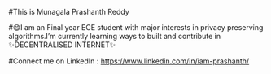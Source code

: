 #This is Munagala Prashanth Reddy

#😄I am an Final year ECE student with major interests in privacy preserving algorithms.I’m currently learning ways to built and contribute in ✨DECENTRALISED INTERNET✨


#Connect me on LinkedIn : https://www.linkedin.com/in/iam-prashanth/
